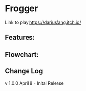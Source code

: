 # Frogger
Link to play https://dariusfang.itch.io/

## Features:


## Flowchart:



## Change Log
v 1.0.0 April 8 - Inital Release


